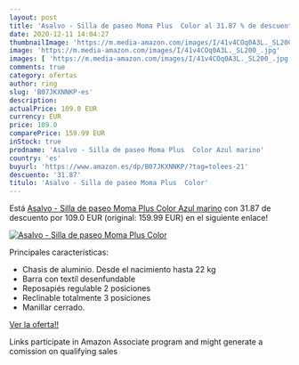 ```yaml
---
layout: post
title: 'Asalvo - Silla de paseo Moma Plus  Color al 31.87 % de descuento'
date: 2020-12-11 14:04:27
thumbnailImage: 'https://m.media-amazon.com/images/I/41v4COq0A3L._SL200_.jpg'
image: 'https://m.media-amazon.com/images/I/41v4COq0A3L._SL200_.jpg'
images: [ 'https://m.media-amazon.com/images/I/41v4COq0A3L._SL200_.jpg' ]
comments: true
category: ofertas
author: ring
slug: 'B07JKXNNKP-es'
description:
actualPrice: 109.0 EUR
currency: EUR
price: 109.0
comparePrice: 159.99 EUR
inStock: true
prodname: 'Asalvo - Silla de paseo Moma Plus  Color Azul marino'
country: 'es'
buyurl: 'https://www.amazon.es/dp/B07JKXNNKP/?tag=tolees-21'
descuento: '31.87'
titulo: 'Asalvo - Silla de paseo Moma Plus  Color'
---
```


Está [Asalvo - Silla de paseo Moma Plus  Color Azul marino](https://www.amazon.es/dp/B07JKXNNKP/?tag=tolees-21) con 31.87 de descuento por 109.0 EUR (original: 159.99 EUR) en el siguiente enlace!

[![Asalvo - Silla de paseo Moma Plus  Color](https://m.media-amazon.com/images/I/41v4COq0A3L._SL200_.jpg)](https://www.amazon.es/dp/B07JKXNNKP/?tag=tolees-21)

Principales características:

- Chasis de aluminio. Desde el nacimiento hasta 22 kg
- Barra con textil desenfundable
- Reposapiés regulable 2 posiciones
- Reclinable totalmente 3 posiciones
- Manillar cerrado.

[Ver la oferta!!](https://www.amazon.es/dp/B07JKXNNKP/?tag=tolees-21)

Links participate in Amazon Associate program and might generate a comission on qualifying sales


